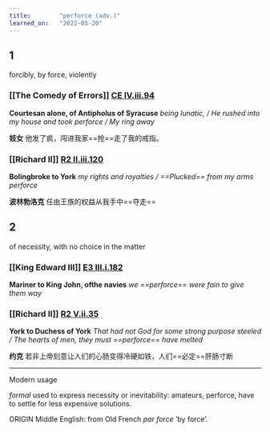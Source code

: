 ```yaml
---
title:        "perforce (adv.)"
learned_on:   "2022-05-20"
---
```


## 1 

forcibly, by force, violently

### [[The Comedy of Errors]] [CE IV.iii.94](https://www.shakespeareswords.com/Public/Play.aspx?Act=4&Scene=3&WorkId=1#113949) 

**Courtesan alone, of Antipholus of Syracuse** *being lunatic, / He rushed into my house and took perforce / My ring away*

**妓女** 他发了疯，闯进我家==抢==走了我的戒指。

### [[Richard II]] [R2 II.iii.120](https://www.shakespeareswords.com/Public/Play.aspx?Act=2&Scene=3&WorkId=22#191324) 

**Bolingbroke to York** *my rights and royalties / ==Plucked== from my arms perforce*

**波林勃洛克** 任由王族的权益从我手中==夺走==

## 2

of necessity, with no choice in the matter

### [[King Edward III]] [E3 III.i.182](https://www.shakespeareswords.com/Public/Play.aspx?Act=3&Scene=1&WorkId=14#163926) 

**Mariner to King John, ofthe navies** *we ==perforce== were fain to give them way*

### [[Richard II]] [R2 V.ii.35](https://www.shakespeareswords.com/Public/Play.aspx?Act=5&Scene=2&WorkId=22#192733) 

**York to Duchess of York** *That had not God for some strong purpose steeled / The hearts of men, they must ==perforce== have melted*

**约克** 若非上帝刻意让人们的心肠变得冷硬如铁，人们==必定==肝肠寸断

-----

Modern usage

*formal* used to express necessity or inevitability: amateurs, perforce, have to settle for less expensive solutions.

ORIGIN Middle English: from Old French *par force* ‘by force’.